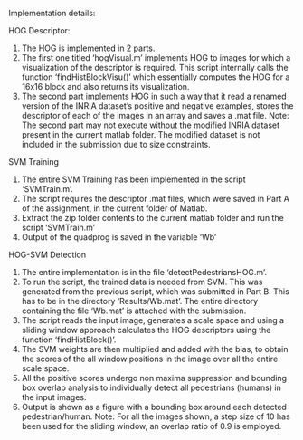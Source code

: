 Implementation details:

HOG Descriptor:
1. The HOG is implemented in 2 parts.
2. The first one titled ‘hogVisual.m’ implements HOG to images for which a visualization of the
descriptor is required. This script internally calls the function ‘findHistBlockVisu()’ which
essentially computes the HOG for a 16x16 block and also returns its visualization.
3. The second part implements HOG in such a way that it read a renamed version of the INRIA
dataset’s positive and negative examples, stores the descriptor of each of the images in an array
and saves a .mat file.
Note: The second part may not execute without the modified INRIA dataset present in the
current matlab folder. The modified dataset is not included in the submission due to size
constraints.

SVM Training
1. The entire SVM Training has been implemented in the script ‘SVMTrain.m’.
2. The script requires the descriptor .mat files, which were saved in Part A of the assignment, in
the current folder of Matlab.
3. Extract the zip folder contents to the current matlab folder and run the script ‘SVMTrain.m’
4. Output of the quadprog is saved in the variable ‘Wb’

HOG-SVM Detection
1. The entire implementation is in the file ‘detectPedestriansHOG.m’.
2. To run the script, the trained data is needed from SVM. This was generated from the previous
script, which was submitted in Part B. This has to be in the directory ‘Results/Wb.mat’. The
entire directory containing the file ‘Wb.mat’ is attached with the submission.
3. The script reads the input image, generates a scale space and using a sliding window approach
calculates the HOG descriptors using the function ‘findHistBlock()’.
4. The SVM weights are then multiplied and added with the bias, to obtain the scores of the all
window positions in the image over all the entire scale space.
5. All the positive scores undergo non maxima suppression and bounding box overlap analysis to
individually detect all pedestrians (humans) in the input images.
6. Output is shown as a figure with a bounding box around each detected pedestrian/human.
Note: For all the images shown, a step size of 10 has been used for the sliding window, an overlap ratio
of 0.9 is employed.